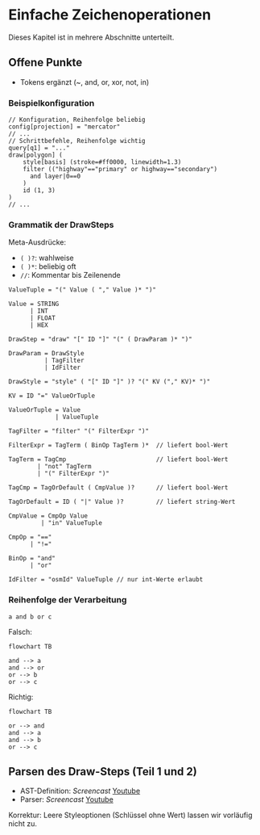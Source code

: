 # Einfache Zeichenoperationen

Dieses Kapitel ist in mehrere Abschnitte unterteilt.

## Offene Punkte

- Tokens ergänzt (~, and, or, xor, not, in)

### Beispielkonfiguration

~~~~
// Konfiguration, Reihenfolge beliebig
config[projection] = "mercator"
// ...
// Schrittbefehle, Reihenfolge wichtig
query[q1] = "..."
draw[polygon] (
    style[basis] (stroke=#ff0000, linewidth=1.3)
    filter (("highway"=="primary" or highway=="secondary")
      and layer|0==0
    )
    id (1, 3)
)
// ...
~~~~

### Grammatik der DrawSteps

Meta-Ausdrücke:

- `( )?`: wahlweise
- `( )*`: beliebig oft
- `//`: Kommentar bis Zeilenende

~~~
ValueTuple = "(" Value ( "," Value )* ")"

Value = STRING
      | INT
      | FLOAT
      | HEX

DrawStep = "draw" "[" ID "]" "(" ( DrawParam )* ")"

DrawParam = DrawStyle
          | TagFilter
          | IdFilter

DrawStyle = "style" ( "[" ID "]" )? "(" KV ("," KV)* ")"

KV = ID "=" ValueOrTuple

ValueOrTuple = Value
             | ValueTuple

TagFilter = "filter" "(" FilterExpr ")"

FilterExpr = TagTerm ( BinOp TagTerm )*  // liefert bool-Wert

TagTerm = TagCmp                         // liefert bool-Wert
        | "not" TagTerm
        | "(" FilterExpr ")"

TagCmp = TagOrDefault ( CmpValue )?      // liefert bool-Wert

TagOrDefault = ID ( "|" Value )?         // liefert string-Wert

CmpValue = CmpOp Value
         | "in" ValueTuple

CmpOp = "=="
      | "!="

BinOp = "and"
      | "or"

IdFilter = "osmId" ValueTuple // nur int-Werte erlaubt
~~~

### Reihenfolge der Verarbeitung

~~~
a and b or c
~~~

Falsch:
~~~mermaid
flowchart TB

and --> a
and --> or
or --> b
or --> c
~~~
Richtig:
~~~mermaid
flowchart TB

or --> and
and --> a
and --> b
or --> c
~~~

## Parsen des Draw-Steps (Teil 1 und 2)

- AST-Definition: *Screencast* [Youtube](x)
- Parser: *Screencast* [Youtube](x)

Korrektur: Leere Styleoptionen (Schlüssel ohne Wert) lassen wir vorläufig nicht zu.